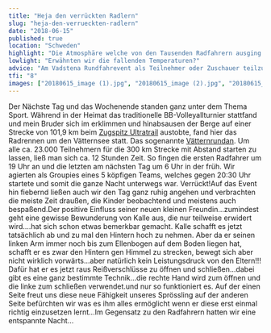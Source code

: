 ```yaml
---
title: "Heja den verrückten Radlern"
slug: "heja-den-verrueckten-radlern"
date: "2018-06-15"
published: true
location: "Schweden"
highlight: "Die Atmosphäre welche von den Tausenden Radfahrern ausging war förmlich zu spüren."
lowlight: "Erwähnten wir die fallenden Temperaturen?"
advice: "Am Vadstena Rundfahrevent als Teilnehmer oder Zuschauer teilzunehmen."
tfi: "8"
images: ["20180615_image (1).jpg", "20180615_image (2).jpg", "20180615_image (3).jpg", "20180615_image (4).jpg", "20180615_image (5).jpg", "20180615_image (6).jpg", "20180615_image (7).jpg"]
---
```


Der Nächste Tag und das Wochenende standen ganz unter dem Thema Sport. Während in der Heimat das traditionelle BB-Volleyallturnier stattfand und mein Bruder sich im erklimmen und hinabsausen der Berge auf einer Strecke von 101,9 km beim [Zugspitz Ultratrail](https://zugspitz-ultratrail.com) austobte, fand hier das Radrennen um den Vätternsee statt. Das sogenannte [Vätternrundan](http://vatternrundan.se/vatternrundan300km/de). Um alle ca. 23.000 Teilnehmern für die 300 km Strecke mit Abstand starten zu lassen, ließ man sich ca. 12 Stunden Zeit. So fingen die ersten Radfahrer um 19 Uhr an und die letzten am nächsten Tag um 6 Uhr in der früh. Wir agierten als Groupies eines 5 köpfigen Teams, welches gegen 20:30 Uhr startete und somit die ganze Nacht unterwegs war. Verrückt!Auf das Event hin fiebernd ließen auch wir den Tag ganz ruhig angehen und verbrachten die meiste Zeit draußen, die Kinder beobachtend und meistens auch bespaßend.Der positive Einfluss seiner neuen kleinen Freundin...zumindest geht eine gewisse Bewunderung von Kalle aus, die nur teilweise erwidert wird....hat sich schon etwas bemerkbar gemacht. Kalle schafft es jetzt tatsächlich ab und zu mal den Hintern hoch zu nehmen. Aber da er seinen linken Arm immer noch bis zum Ellenbogen auf dem Boden liegen hat, schafft er es zwar den Hintern gen Himmel zu strecken, bewegt sich aber nicht wirklich vorwärts...aber natürlich kein Leistungsdruck von den Eltern!!! Dafür hat er es jetzt raus Reißverschlüsse zu öffnen und schließen...dabei gibt es eine ganz bestimmte Technik...die rechte Hand wird zum öffnen und die linke zum schließen verwendet.und nur so funktioniert es. Auf der einen Seite freut uns diese neue Fähigkeit unseres Sprössling auf der anderen Seite befürchten wir was es ihm alles ermöglicht wenn er diese erst einmal richtig einzusetzen lernt...Im Gegensatz zu den Radfahrern hatten wir eine entspannte Nacht...
